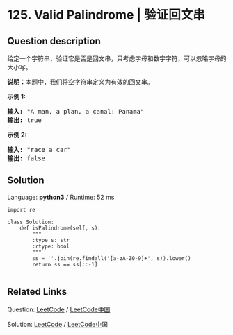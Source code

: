 # 125. Valid Palindrome | 验证回文串

## Question description

<!--If you want to use the English description, use <p>Given a string, determine if it is a palindrome, considering only alphanumeric characters and ignoring cases.</p>

<p><strong>Note:</strong>&nbsp;For the purpose of this problem, we define empty string as valid palindrome.</p>

<p><strong>Example 1:</strong></p>

<pre>
<strong>Input:</strong> &quot;A man, a plan, a canal: Panama&quot;
<strong>Output:</strong> true
</pre>

<p><strong>Example 2:</strong></p>

<pre>
<strong>Input:</strong> &quot;race a car&quot;
<strong>Output:</strong> false
</pre>
 instead-->
<p>给定一个字符串，验证它是否是回文串，只考虑字母和数字字符，可以忽略字母的大小写。</p>

<p><strong>说明：</strong>本题中，我们将空字符串定义为有效的回文串。</p>

<p><strong>示例 1:</strong></p>

<pre><strong>输入:</strong> &quot;A man, a plan, a canal: Panama&quot;
<strong>输出:</strong> true
</pre>

<p><strong>示例 2:</strong></p>

<pre><strong>输入:</strong> &quot;race a car&quot;
<strong>输出:</strong> false
</pre>




## Solution

Language: **python3**  /  Runtime: 52 ms

```python3
import re

class Solution:
    def isPalindrome(self, s):
        """
        :type s: str
        :rtype: bool
        """
        ss = ''.join(re.findall('[a-zA-Z0-9]+', s)).lower()
        return ss == ss[::-1]
        
```



## Related Links

Question: [LeetCode](https://leetcode.com/problems/valid-palindrome/description/)  /  [LeetCode中国](https://leetcode-cn.com/problems/valid-palindrome/description/)

Solution: [LeetCode](https://leetcode.com/articles/valid-palindrome/)  /  [LeetCode中国](https://leetcode-cn.com/articles/valid-palindrome/)